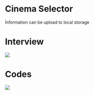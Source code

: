 <h1>Cinema Selector</h1>

<p>İnformation can be upload to local storage</p>

<h1>Interview</h1>

![](images/video.gif)

<h1>Codes</h1>

![](images/code.gif)
